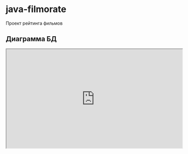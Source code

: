 # java-filmorate
Проект рейтинга фильмов

## Диаграмма БД
<iframe width="560" height="315" src='https://dbdiagram.io/embed/64da052f02bd1c4a5ebcdea6'> </iframe>



